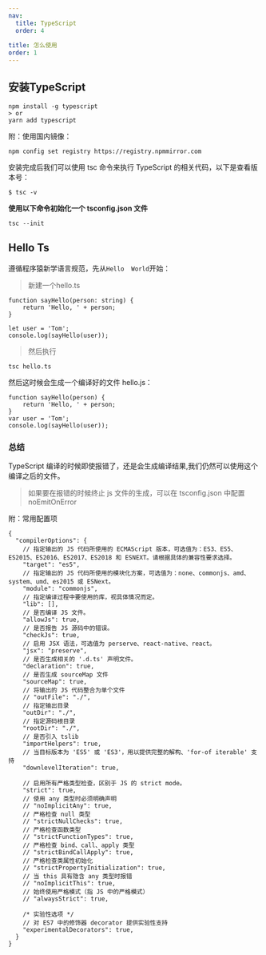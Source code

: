 ```yaml
---
nav:
  title: TypeScript
  order: 4
  
title: 怎么使用
order: 1
---
```


## 安装TypeScript
```
npm install -g typescript
> or
yarn add typescript
```

附：使用国内镜像：
```
npm config set registry https://registry.npmmirror.com
```

安装完成后我们可以使用 tsc 命令来执行 TypeScript 的相关代码，以下是查看版本号：

```
$ tsc -v
```

**使用以下命令初始化一个 tsconfig.json 文件**
```
tsc --init
```

## Hello Ts
遵循程序猿新学语言规范，先从```Hello  World```开始：

> 新建一个hello.ts
```
function sayHello(person: string) {
    return 'Hello, ' + person;
}

let user = 'Tom';
console.log(sayHello(user));
```

> 然后执行
```
tsc hello.ts
```

然后这时候会生成一个编译好的文件 hello.js：
```
function sayHello(person) {
    return 'Hello, ' + person;
}
var user = 'Tom';
console.log(sayHello(user));
```

### 总结
TypeScript 编译的时候即使报错了，还是会生成编译结果,我们仍然可以使用这个编译之后的文件。

> 如果要在报错的时候终止 js 文件的生成，可以在 tsconfig.json 中配置 noEmitOnError


附：常用配置项
```
{
  "compilerOptions": {
    // 指定输出的 JS 代码所使用的 ECMAScript 版本，可选值为：ES3、ES5、ES2015、ES2016、ES2017、ES2018 和 ESNEXT。请根据具体的兼容性要求选择。
    "target": "es5",
    // 指定输出的 JS 代码所使用的模块化方案，可选值为：none、commonjs、amd、system、umd、es2015 或 ESNext。
    "module": "commonjs",
    // 指定编译过程中要使用的库，视具体情况而定。
    "lib": [],
    // 是否编译 JS 文件。
    "allowJs": true,
    // 是否报告 JS 源码中的错误。
    "checkJs": true,
    // 启用 JSX 语法，可选值为 perserve、react-native、react。
    "jsx": "preserve",
    // 是否生成相关的 '.d.ts' 声明文件。
    "declaration": true,
    // 是否生成 sourceMap 文件
    "sourceMap": true,
    // 将输出的 JS 代码整合为单个文件
    // "outFile": "./",
    // 指定输出目录
    "outDir": "./",
    // 指定源码根目录
    "rootDir": "./",
    // 是否引入 tslib
    "importHelpers": true,
    // 当目标版本为 'ES5' 或 'ES3'，用以提供完整的解构、'for-of iterable' 支持
    "downlevelIteration": true,

    // 启用所有严格类型检查，区别于 JS 的 strict mode。
    "strict": true,
    // 使用 any 类型时必须明确声明
    // "noImplicitAny": true,
    // 严格检查 null 类型
    // "strictNullChecks": true,
    // 严格检查函数类型
    // "strictFunctionTypes": true,
    // 严格检查 bind、call、apply 类型
    // "strictBindCallApply": true,
    // 严格检查类属性初始化
    // "strictPropertyInitialization": true,
    // 当 this 具有隐含 any 类型时报错
    // "noImplicitThis": true,
    // 始终使用严格模式（指 JS 中的严格模式）
    // "alwaysStrict": true,

    /* 实验性选项 */
    // 对 ES7 中的修饰器 decorator 提供实验性支持
    "experimentalDecorators": true,
  }
}
```



